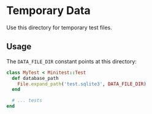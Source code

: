 # Temporary Data

Use this directory for temporary test files.

## Usage

The `DATA_FILE_DIR` constant points at this directory:

```ruby
class MyTest < Minitest::Test
  def database_path
    File.expand_path('test.sqlite3', DATA_FILE_DIR)
  end

  # ... tests
end
```
